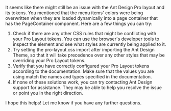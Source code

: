 It seems like there might still be an issue with the Ant Design Pro layout and its tokens. You mentioned that the menu items' colors were being overwritten when they are loaded dynamically into a page container that has the PageContainer component.
Here are a few things you can try:

1. Check if there are any other CSS rules that might be conflicting with your Pro Layout tokens. You can use the browser's developer tools to inspect the element and see what styles are currently being applied to it.
2. Try setting the pro-layout.css import after importing the Ant Design Theme, so that it will take precedence over any other styles that may be overriding your Pro Layout tokens.
3. Verify that you have correctly configured your Pro Layout tokens according to the documentation. Make sure that the values you are using match the names and types specified in the documentation.
4. If none of these solutions work, you can try contacting Ant Design support for assistance. They may be able to help you resolve the issue or point you in the right direction.

I hope this helps! Let me know if you have any further questions.
